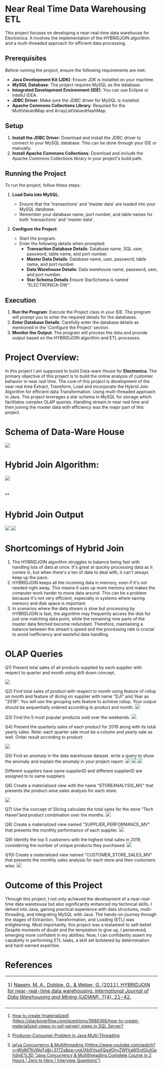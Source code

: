﻿# Near Real Time Data Warehousing ETL

This project focuses on developing a near-real-time data warehouse for Electronica. It involves the implementation of the HYBRIDJOIN algorithm and a multi-threaded approach for efficient data processing.

## Prerequisites

Before running the project, ensure the following requirements are met:

- **Java Development Kit (JDK)**: Ensure JDK is installed on your machine.
- **MySQL Database**: The project requires MySQL as the database.
- **Integrated Development Environment (IDE)**: You can use Eclipse or IntelliJ IDEA.
- **JDBC Driver**: Make sure the JDBC driver for MySQL is installed.
- **Apache Commons Collections Library**: Required for the MultiValuedMap and ArrayListValuedHashMap.

## Setup

1. **Install the JDBC Driver**: Download and install the JDBC driver to connect to your MySQL database. This can be done through your IDE or manually.
2. **Install Apache Commons Collections**: Download and include the Apache Commons Collections library in your project's build path.

## Running the Project

To run the project, follow these steps:

1. **Load Data into MySQL**:
   - Ensure that the 'transactions' and 'master data' are loaded into your MySQL database.
   - Remember your database name, port number, and table names for both 'transactions' and 'master data'.

2. **Configure the Project**:
   - Start the program.
   - Enter the following details when prompted:
     - **Transaction Database Details**: Database name, SQL user, password, table name, and port number.
     - **Master Data Details**: Database name, user, password, table name, and port number.
     - **Data Warehouse Details**: Data warehouse name, password, user, and port number.
     - **Star Schema Details** Ensure StarSchema is named “ELECTRONICA-DW''.

## Execution

1. **Run the Program**: Execute the Project class in your IDE. The program will prompt you to enter the required details for the databases.
2. **Enter Database Details**: Carefully enter the database details as mentioned in the 'Configure the Project' section.
3. **Monitor the Output**: The program will process the data and provide output based on the HYBRIDJOIN algorithm and ETL processes.


# <a name="_toc151258976"></a>**Project Overview:**
In this project I am supposed to build Data-ware House for **Electronica**. The primary objective of this project is to build the online analysis of customer behavior in near real time. The core of this project is development of the near real time Extract, Transform, Load and incorporate the Hybrid Join Algorithm for efficient data Transformation. Using multi-threaded approach in Java. The project leverages a star schema in MySQL for storage which facilitates complex OLAP queries. Handling stream in near real time and then joining the master data with efficiency was the major part of this project.
# <a name="_toc151258977"></a>**Schema of Data-Ware House** 
![](Assets/diagram.png)




# <a name="_toc151258978"></a>**Hybrid Join Algorithm:**

![](Assets/algo.png)
#
**
# <a name="_toc151258979"></a>**Hybrid Join Output**
![](Assets/Output1.png)
![](Assets/Output2.png)




# <a name="_toc151258980"></a>**Shortcomings of Hybrid Join**
1. The HYBRIDJOIN algorithm struggles to balance being fast with handling lots of data at once. It's great at quickly processing data as it comes in, but when there's a ton of data to deal with, it can't always keep up the pace. 
1. HYBRIDJOIN keeps all the incoming data in memory, even if it's not needed right away. This means it uses up more memory and makes the computer work harder to move data around. This can be a problem because it's not very efficient, especially in systems where saving memory and disk space is important.
1. In scenarios where the data stream is slow but processing by HYBRIDJOIN is fast, the algorithm may frequently access the disk for just one matching data point, while the remaining nine parts of the master data fetched become redundant. Therefore, maintaining a balance between the stream's speed and the processing rate is crucial to avoid inefficiency and wasteful data handling.
# <a name="_toc151258981"></a>**OLAP Queries**

Q1) Present total sales of all products supplied by each supplier with respect to quarter and month using drill down concept.

![](Assets/total_Sales.png)

Q2) Find total sales of product with respect to month using feature of rollup on month and feature of dicing on supplier with name "DJI" and Year as "2019". You will use the grouping sets feature to achieve rollup. Your output should be sequentially ordered according to product and month.
![](Assets/dji.png)

Q3) Find the 5 most popular products sold over the weekends.
![](Assets/weekend.png)


Q4) Present the quarterly sales of each product for 2019 along with its total yearly sales. Note: each quarter sale must be a column and yearly sale as well. Order result according to product

![](Assets/quarter.png)


Q5) Find an anomaly in the data warehouse dataset. write a query to show the anomaly and explain the anomaly in your project report.
![](Assets/anomoly1.png)
![](Assets/anomoly2.png)
![](Assets/anomoly3.png)





Different suppliers have same supplierID and different supplierID are assigned to to same suppliers

Q6) Create a materialised view with the name “STOREANALYSIS\_MV” that presents the product-wise sales analysis for each store.

![](Assets/q6.png)



Q7) Use the concept of Slicing calculate the total sales for the store “Tech Haven”and product combination over the months.
![](Assets/q7.png)



Q8) Create a materialized view named "SUPPLIER\_PERFORMANCE\_MV" that presents the monthly performance of each supplier.
![](Assets/q8.png)



Q9) Identify the top 5 customers with the highest total sales in 2019, considering the number of unique products they purchased.
![](Assets/q9.png)



Q10) Create a materialized view named "CUSTOMER\_STORE\_SALES\_MV" that presents the monthly sales analysis for each store and then customers wise.
![](Assets/q10.png)

# <a name="_toc151258983"></a>**Outcome of this Project**
Through this project, I not only achieved the development of a near-real-time data warehouse but also significantly enhanced my technical skills. I delved into Java, gaining practical experience with data structures, multi-threading, and integrating MySQL with Java. The hands-on journey through the stages of Extraction, Transformation, and Loading (ETL) was enlightening. Most importantly, this project was a testament to self-belief. Despite moments of doubt and the temptation to give up, I persevered, emerging more confident in my abilities. Now, I can confidently assert my capability in performing ETL tasks, a skill set bolstered by determination and hard-earned expertise.

# <a name="_toc151258984"></a>**References**

|||
| :- | :- |
|<p>1) [Naeem, M. A., Dobbie, G., & Weber, G. (2011). HYBRIDJOIN for near-real-time data warehousing. *International Journal of Data Warehousing and Mining (IJDWM)*, *7*(4), 21-42.](https://openrepository.aut.ac.nz/server/api/core/bitstreams/e381e308-87eb-4af3-9c8b-be640901b879/content)</p><p></p>||
|||
1) [How to create \[materialized\](https://stackoverflow.com/questions/3986366/how-to-create-materialized-views-in-sql-server) views in SQL Server?](https://stackoverflow.com/questions/3986366/how-to-create-materialized-views-in-sql-server)

1) [Producer-Consumer Problem in Java Multi-Threading](https://medium.com/@basecs101/producer-consumer-problem-in-java-multi-threading-latest-2a306f003973#:~:text=The%20Producer%2DConsumer%20Problem%20\(sometimes,is%20used%20as%20a%20queue.)

1) [ja\[va Concurrency & Multithreading \](https://www.youtube.com/watch?v=WldMTtUWqTg&t=3172s&pp=ygUXbXVsaXQgdGhyZWFkaW5nIGluIGphdmE%3D "Java Concurrency & Multithreading Complete Course in 2 Hours | Zero to Hero | Interview Questions")](https://www.youtube.com/watch?v=WldMTtUWqTg&t=3172s&ab_channel=RiddhiDutta)











